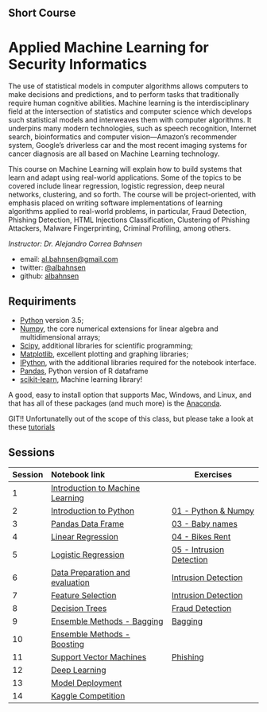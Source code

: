 ## Short Course
# Applied Machine Learning for Security Informatics

The use of statistical models in computer algorithms allows computers to make decisions and predictions, and to perform tasks that traditionally require human cognitive abilities. Machine learning is the interdisciplinary field at the intersection of statistics and computer science which develops such statistical models and interweaves them with computer algorithms. It underpins many modern technologies, such as speech recognition, Internet search, bioinformatics and computer vision—Amazon’s recommender system, Google’s driverless car and the most recent imaging systems for cancer diagnosis are all based on Machine Learning technology. 

This course on Machine Learning will explain how to build systems that learn and adapt using real-world applications. Some of the topics to be covered include linear regression, logistic regression, deep neural networks, clustering, and so forth. The course will be project-oriented, with emphasis placed on writing software implementations of learning algorithms applied to real-world problems, in particular, Fraud Detection, Phishing Detection, HTML Injections Classification, Clustering of Phishing Attackers, Malware Fingerprinting, Criminal Profiling, among others.

*Instructor: Dr. Alejandro Correa Bahnsen*

- email: <al.bahnsen@gmail.com>
- twitter: [@albahnsen](https://twitter.com/albahnsen)
- github: [albahnsen](http://github.com/albahnsen)

## Requiriments 
* [Python](http://www.python.org) version 3.5;
* [Numpy](http://www.numpy.org), the core numerical extensions for linear algebra and multidimensional arrays;
* [Scipy](http://www.scipy.org), additional libraries for scientific programming;
* [Matplotlib](http://matplotlib.sf.net), excellent plotting and graphing libraries;
* [IPython](http://ipython.org), with the additional libraries required for the notebook interface.
* [Pandas](http://pandas.pydata.org/), Python version of R dataframe
* [scikit-learn](http://scikit-learn.org), Machine learning library!

A good, easy to install option that supports Mac, Windows, and Linux, and that has all of these packages (and much more) is the [Anaconda](https://www.continuum.io/).

GIT!! Unfortunatelly out of the scope of this class, but please take a look at these [tutorials](https://help.github.com/articles/good-resources-for-learning-git-and-github/)

## Sessions

| Session         | Notebook link         | Exercises |
| :------------- | :------------- | ----| 
| 1 | [Introduction to Machine Learning](http://nbviewer.jupyter.org/github/albahnsen/ML_SecurityInformatics/blob/master/notebooks/01-IntroMachineLearning.ipynb)|  |
| 2 | [Introduction to Python](http://nbviewer.jupyter.org/github/albahnsen/ML_SecurityInformatics/blob/master/notebooks/02-IntroPython.ipynb) | [01 - Python  & Numpy](http://nbviewer.jupyter.org/github/albahnsen/ML_SecurityInformatics/blob/master/exercises/02-Python%26Numpy.ipynb) |
| 3 | [Pandas Data Frame](http://nbviewer.jupyter.org/github/albahnsen/ML_SecurityInformatics/blob/master/notebooks/03-Pandas.ipynb) | [03 - Baby names](http://nbviewer.jupyter.org/github/albahnsen/ML_SecurityInformatics/blob/master/exercises/03-BabyNames.ipynb) |
| 4 | [Linear Regression](http://nbviewer.jupyter.org/github/albahnsen/ML_SecurityInformatics/blob/master/notebooks/04-linear_regression.ipynb) | [04 - Bikes Rent](http://nbviewer.jupyter.org/github/albahnsen/ML_SecurityInformatics/blob/master/exercises/04-BikesRent.ipynb) |
| 5 | [Logistic Regression](http://nbviewer.jupyter.org/github/albahnsen/ML_SecurityInformatics/blob/master/notebooks/05-logistic_regression.ipynb) | [05 - Intrusion Detection](http://nbviewer.jupyter.org/github/albahnsen/ML_SecurityInformatics/blob/master/exercises/05-IntrusionDetection.ipynb) |
| 6 | [Data Preparation and evaluation](http://nbviewer.jupyter.org/github/albahnsen/ML_SecurityInformatics/blob/master/notebooks/06-data_preparation_evaluation.ipynb) | [Intrusion Detection](http://nbviewer.jupyter.org/github/albahnsen/ML_SecurityInformatics/blob/master/exercises/07-Intrusion_feature_selection.ipynb) |
| 7 | [Feature Selection](http://nbviewer.jupyter.org/github/albahnsen/ML_SecurityInformatics/blob/master/notebooks/07-feature_selection.ipynb) | [Intrusion Detection](http://nbviewer.jupyter.org/github/albahnsen/ML_SecurityInformatics/blob/master/exercises/07-Intrusion_feature_selection.ipynb) |
|  8| [Decision Trees](http://nbviewer.jupyter.org/github/albahnsen/ML_SecurityInformatics/blob/master/notebooks/08_decision_trees.ipynb) | [Fraud Detection](http://nbviewer.jupyter.org/github/albahnsen/ML_SecurityInformatics/blob/master/exercises/08_fraud_detection_sampling_DT.ipynb) |
|  9| [Ensemble Methods - Bagging](http://nbviewer.jupyter.org/github/albahnsen/ML_SecurityInformatics/blob/master/notebooks/09_EnsembleMethods_Bagging.ipynb) | [Bagging](http://nbviewer.jupyter.org/github/albahnsen/ML_SecurityInformatics/blob/master/exercises/09_ensemble_bagging.ipynb) |
| 10 | [Ensemble Methods - Boosting](http://nbviewer.jupyter.org/github/albahnsen/ML_SecurityInformatics/blob/master/notebooks/10_EnsembleMethods_cont.ipynb) | |
| 11 | [Support Vector Machines](http://nbviewer.jupyter.org/github/albahnsen/ML_SecurityInformatics/blob/master/notebooks/11-SVM.ipynb) | [Phishing](http://nbviewer.jupyter.org/github/albahnsen/ML_SecurityInformatics/blob/master/exercises/11-phishing_SVM.ipynb) |
| 12 | [Deep Learning](http://nbviewer.jupyter.org/github/albahnsen/ML_SecurityInformatics/blob/master/notebooks/12_Intro_DeepLearning.ipynb) |  |
| 13 | [Model Deployment](http://nbviewer.jupyter.org/github/albahnsen/ML_SecurityInformatics/blob/master/notebooks/13-ModelDeployment.ipynb) ||
| 14 | [Kaggle Competition](http://nbviewer.jupyter.org/github/albahnsen/ML_SecurityInformatics/blob/master/notebooks/14-KaggleCompetition.ipynb) | |
